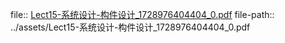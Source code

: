 file:: [Lect15-系统设计-构件设计_1728976404404_0.pdf](../assets/Lect15-系统设计-构件设计_1728976404404_0.pdf)
file-path:: ../assets/Lect15-系统设计-构件设计_1728976404404_0.pdf

